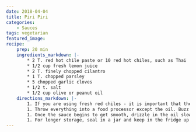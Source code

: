 ```yaml
---
date: 2018-04-04
title: Piri Piri
categories:
    - Sauces
tags: vegetarian
featured_image: 
recipe:
    prep: 20 min
    ingredients_markdown: |-
        * 2 T. red hot chile paste or 10 red hot chiles, such as Thai
        * 1/2 cup fresh lemon juice
        * 2 T. finely chopped cilantro
        * 1 T. chopped parsley
        * 5 chopped garlic cloves
        * 1/2 t. salt
        * 1/2 cup olive or peanut oil
    directions_markdown: |-
        1. If you are using fresh red chiles - it is important that they be red, for the proper color of piri piri - chop them roughly. If you really want to make this authentic, find yourself the tiny "bird's eye" chiles, which are deliciously hot. Any hot chile will do, though.
        1. Throw everything into a food processor except the oil. Buzz on high until smooth.
        1. Once the sauce begins to get smooth, drizzle in the oil slowly while the machine is running. Once it is all incorporated, put the sauce in a glass jar and let stand at room temperature for up to a day.
        1. For longer storage, seal in a jar and keep in the fridge up to a month.
---
```

